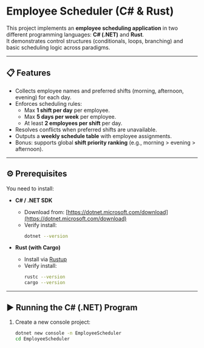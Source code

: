 # Employee Scheduler (C# & Rust)

This project implements an **employee scheduling application** in two different programming languages: **C# (.NET)** and **Rust**.  
It demonstrates control structures (conditionals, loops, branching) and basic scheduling logic across paradigms.

---

## 📋 Features
- Collects employee names and preferred shifts (morning, afternoon, evening) for each day.
- Enforces scheduling rules:
  - Max **1 shift per day** per employee.
  - Max **5 days per week** per employee.
  - At least **2 employees per shift** per day.
- Resolves conflicts when preferred shifts are unavailable.
- Outputs a **weekly schedule table** with employee assignments.
- Bonus: supports global **shift priority ranking** (e.g., morning > evening > afternoon).

---

## ⚙️ Prerequisites

You need to install:

- **C# / .NET SDK**
  - Download from: [https://dotnet.microsoft.com/download](https://dotnet.microsoft.com/download)  
  - Verify install:
    ```bash
    dotnet --version
    ```

- **Rust (with Cargo)**
  - Install via [Rustup](https://rustup.rs/)  
  - Verify install:
    ```bash
    rustc --version
    cargo --version
    ```

---

## ▶️ Running the C# (.NET) Program

1. Create a new console project:
   ```bash
   dotnet new console -n EmployeeScheduler
   cd EmployeeScheduler
